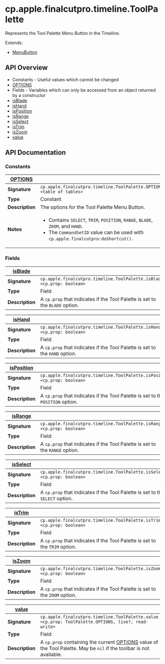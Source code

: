 # cp.apple.finalcutpro.timeline.ToolPalette

Represents the Tool Palette Menu Button in the Timeline.

Extends:
 * [MenuButton](cp.ui.MenuButton.md)

## API Overview
* Constants - Useful values which cannot be changed
 * [OPTIONS](#OPTIONS)
* Fields - Variables which can only be accessed from an object returned by a constructor
 * [isBlade](#isBlade)
 * [isHand](#isHand)
 * [isPosition](#isPosition)
 * [isRange](#isRange)
 * [isSelect](#isSelect)
 * [isTrim](#isTrim)
 * [isZoom](#isZoom)
 * [value](#value)

## API Documentation

### Constants

| [OPTIONS](#OPTIONS)         |                                                                                     |
| --------------------------------------------|-------------------------------------------------------------------------------------|
| **Signature**                               | `cp.apple.finalcutpro.timeline.ToolPalette.OPTIONS <table of tables>`                                                                    |
| **Type**                                    | Constant                                                                     |
| **Description**                             | The options for the Tool Palette Menu Button.                                                                     |
| **Notes**                                   | <ul><li>Contains `SELECT`, `TRIM`, `POSITION`, `RANGE`, `BLADE`, `ZOOM`, and `HAND`.</li><li>The `CommandSetID` value can be used with `cp.apple.finalcutpro:doShortcut()`.</li></ul>                |

### Fields

| [isBlade](#isBlade)         |                                                                                     |
| --------------------------------------------|-------------------------------------------------------------------------------------|
| **Signature**                               | `cp.apple.finalcutpro.timeline.ToolPalette.isBlade <cp.prop: boolean>`                                                                    |
| **Type**                                    | Field                                                                     |
| **Description**                             | A `cp.prop` that indicates if the Tool Palette is set to the `BLADE` option.                                                                     |

| [isHand](#isHand)         |                                                                                     |
| --------------------------------------------|-------------------------------------------------------------------------------------|
| **Signature**                               | `cp.apple.finalcutpro.timeline.ToolPalette.isHand <cp.prop: boolean>`                                                                    |
| **Type**                                    | Field                                                                     |
| **Description**                             | A `cp.prop` that indicates if the Tool Palette is set to the `HAND` option.                                                                     |

| [isPosition](#isPosition)         |                                                                                     |
| --------------------------------------------|-------------------------------------------------------------------------------------|
| **Signature**                               | `cp.apple.finalcutpro.timeline.ToolPalette.isPosition <cp.prop: boolean>`                                                                    |
| **Type**                                    | Field                                                                     |
| **Description**                             | A `cp.prop` that indicates if the Tool Palette is set to the `POSITION` option.                                                                     |

| [isRange](#isRange)         |                                                                                     |
| --------------------------------------------|-------------------------------------------------------------------------------------|
| **Signature**                               | `cp.apple.finalcutpro.timeline.ToolPalette.isRange <cp.prop: boolean>`                                                                    |
| **Type**                                    | Field                                                                     |
| **Description**                             | A `cp.prop` that indicates if the Tool Palette is set to the `RANGE` option.                                                                     |

| [isSelect](#isSelect)         |                                                                                     |
| --------------------------------------------|-------------------------------------------------------------------------------------|
| **Signature**                               | `cp.apple.finalcutpro.timeline.ToolPalette.isSelect <cp.prop: boolean>`                                                                    |
| **Type**                                    | Field                                                                     |
| **Description**                             | A `cp.prop` that indicates if the Tool Palette is set to the `SELECT` option.                                                                     |

| [isTrim](#isTrim)         |                                                                                     |
| --------------------------------------------|-------------------------------------------------------------------------------------|
| **Signature**                               | `cp.apple.finalcutpro.timeline.ToolPalette.isTrim <cp.prop: boolean>`                                                                    |
| **Type**                                    | Field                                                                     |
| **Description**                             | A `cp.prop` that indicates if the Tool Palette is set to the `TRIM` option.                                                                     |

| [isZoom](#isZoom)         |                                                                                     |
| --------------------------------------------|-------------------------------------------------------------------------------------|
| **Signature**                               | `cp.apple.finalcutpro.timeline.ToolPalette.isZoom <cp.prop: boolean>`                                                                    |
| **Type**                                    | Field                                                                     |
| **Description**                             | A `cp.prop` that indicates if the Tool Palette is set to the `ZOOM` option.                                                                     |

| [value](#value)         |                                                                                     |
| --------------------------------------------|-------------------------------------------------------------------------------------|
| **Signature**                               | `cp.apple.finalcutpro.timeline.ToolPalette.value <cp.prop: ToolPalette.OPTIONS, live?, read-write>`                                                                    |
| **Type**                                    | Field                                                                     |
| **Description**                             | A `cp.prop` containing the current [OPTIONS](#OPTIONS) value of the Tool Palette. May be `nil` if the toolbar is not available.                                                                     |

